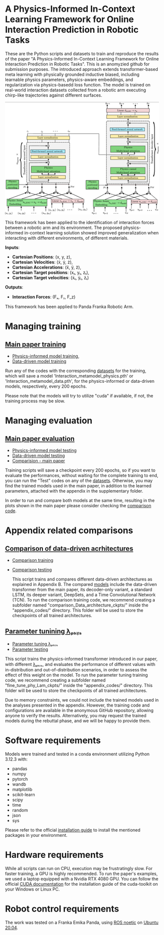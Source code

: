 # A Physics-Informed In-Context Learning Framework for Online Interaction Prediction in Robotic Tasks

These are the Python scripts and datasets to train and reproduce the results of the paper "A Physics-Informed In-Context Learning Framework for Online Interaction Prediction in Robotic Tasks". This is an anomyzied github for submission purposes. The introduced approach extends transformer-based meta learning with physically grounded inductive biased, including learnable physics parameters, physics-aware embeddings, and regularization via physics-basedd loss function. The model is trained on real-world interaction datasets collected from a robotic arm executing chirp-like trajectories against different surfaces.

![Figure 1: System architecture diagram](Images/model_scheme.png)

This framework has been applied to the identification of interaction forces between a robotic arm and its environment. The proposed physics-informed in-context learning solution showed improved generalization when interacting with different environments, of different materials.

**Inputs**:


  - **Cartesian Positions**: (x, y, z),
  - **Cartesian Velocities**: (ẋ, ẏ, ż),
  - **Cartesian Accelerations**: (ẍ, ÿ, z̈),
  - **Cartesian Target positions**: (xₜ, yₜ, zₜ),
  - **Cartesian Target velocities**: (ẋₜ, ẏₜ, żₜ)

**Outputs**:


  - **Interaction Forces**: (Fₓ, Fᵧ, F_z)


This framework has been applied to Panda Franka Robotic Arm.

# Managing training

## [Main paper training](./main_paper_codes/)


  - [Physics-informed model training](./main_paper_codes/InteractionMetaModel_Physics_train.py),
  - [Data-driven model training](./main_paper_codes/InteractionMetaModel_Data_train.py)


Run any of the codes with the corresponding [datasets](./Datasets/) for the training, which will save a model 'Interaction_metamodel_physics.pth' or 'Interaction_metamodel_data.pth', for the physics-informed or data-driven models, respectively, every 200 epochs. 

Please note that the models will try to utilize "cuda" if available, if not, the training process may be slow.

# Managing evaluation

## [Main paper evaluation](./main_paper_codes/)

- [Physics-informed model testing](./main_paper_codes/Test_interactionModel_Physics.py)
- [Data-driven model testing](./main_paper_codes/Test_interactionModel_Physics.py)
- [Comparision - main paper](./main_paper_codes/Test_interactionModel_Both.py)

Training scripts will save a checkpoint every 200 epochs, so if you want to evaluate the performances, without waiting for the complete training to end, you can run the "Test" codes on any of the [datasets](./Datasets/). Otherwise, you may find the trained models used in the main paper, in addition to the learned parameters, attached with the appendix in the supplementary folder.

In order to run and compare both models at the same time, resulting in the plots shown in the main paper please consider checking the [comparison code](./main_paper_codes/Test_interactionModel_Both.py).

# Appendix related comparisons

## [Comparison of data-driven acrhitectures](./appendix_codes)

- [Comparison training](./appendix_codes/InteractionMetaModel_Data_train_comparison_architecture.py)
- [Comparison testing](./appendix_codes/Test_interactionModel_comparison_Data_architecture.py)

  This script trains and compares different data-driven architectures as explained in Appendix B. The compared [models](./appendix_codes/DataDriven_interaction_model.py) include the data-driven transformer from the main paper, its decoder-only variant, a standard LSTM, its deeper variant, DeepSets, and a Time Convolutional Network (TCN). To run the comparison training code, we recommend creating a subfolder named "comparison_Data_architecture_ckpts/" inside the "appendix_codes/" directory. This folder will be used to store the checkpoints of all trained architectures.


## [Parameter tunining λₚₕᵧₛ](./appendix_codes)

- [Parameter tuning λₚₕᵧₛ](./appendix_codes/InteractionMetaModel_Physics_train_old_fine_tune_lam.py)
- [Parameter testing](appendix_codes/Test_interactionModel_fine_tune_Phy_Lam.py)

This script trains the physics-informed transformer introduced in our paper, with different [λₚₕᵧₛ](./appendix_codes/PITransformer_interaction_model.py), and evaluates the performance of different values with in-distribution and out-of-distribution scenarios, in order to assess the effect of this weight on the model. To run the parameter tuning training code, we recommend creating a subfolder named "fine_tune_phy_Lam_ckpts/" inside the "appendix_codes/" directory. This folder will be used to store the checkpoints of all trained architectures.

Due to memory constraints, we could not include the trained models used in the analyses presented in the appendix. However, the training code and configurations are available in the anonymous GitHub repository, allowing anyone to verify the results. Alternatively, you may request the trained models during the rebuttal phase, and we will be happy to provide them.

# Software requirements

Models were trained and tested in a conda environment utilizing Python 3.12.3 with:

- pandas
- numpy
- pytorch
- wandb
- matplotlib
- scikit-learn
- scipy
- time
- random
- json
- sys

Please refer to the official [installation guide](https://www.anaconda.com/docs/tools/working-with-conda/packages/install-packages) to install the mentioned packages in your environment.

# Hardware requirements

While all scripts can run on CPU, execution may be frustratingly slow. For faster training, a GPU is highly recommended. To run the paper's examples, we used a laptop equipped with a Nvidia RTX 4080 GPU.
You can follow the official [CUDA documentation](https://docs.nvidia.com/cuda/index.html) for the installation guide of the cuda-toolkit on your Windows or Linux PC. 

# Robot control requirements

The work was tested on a Franka Emika Panda, using [ROS noetic](https://wiki.ros.org/noetic) on [Ubuntu 20.04](https://wiki.ubuntu.com/FocalFossa/ReleaseNotes).





